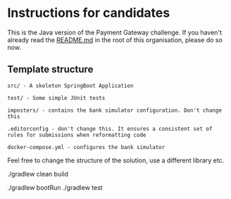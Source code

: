 # Instructions for candidates

This is the Java version of the Payment Gateway challenge. If you haven't already read the [README.md](https://github.com/cko-recruitment) in the root of this organisation, please do so now.

## Template structure

```
src/ - A skeleton SpringBoot Application

test/ - Some simple JUnit tests

imposters/ - contains the bank simulator configuration. Don't change this

.editorconfig - don't change this. It ensures a consistent set of rules for submissions when reformatting code

docker-compose.yml - configures the bank simulator
```

Feel free to change the structure of the solution, use a different library etc.

./gradlew clean build

./gradlew bootRun
./gradlew test
